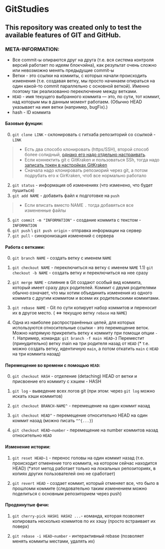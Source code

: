 # GitStudies
This repository was created only to test the available features of GIT and GitHub.
--------  
### META-INFORMATION:  

* Все commit-ы опираются друг на друга (т.е. вся система контроля версий работает по идеям блокчэйна), как результат очень сложно или невозможно менять предыдущие commit-ы  
* Ветки - это ссылки на комииты, с которых начали происходить изменения (т.е. создавая ветку, мы просто начинаем опираться на один какой-то commit параллельно с основной веткой). Именно поэтому так реализованно переключение между ветками.  
* `HEAD` - имя текущего выбранного коммита  — это, по сути, тот коммит, над которым мы в данным момент работаем. (Обычно HEAD указывает на имя ветки (например, bugFix).)  
* hash - ID коммита  


#### Базовые фунции: 
0) `git clone LINK` - склонировать с гитхаба репозиторий со ссылкой - `LINK`  
> * Есть два способо клонировать (https/SSH), второй способ более солидный, [однако его надо отдельно настраивать](https://htmlacademy.ru/blog/articles/git-console).  
> * Если коннектить git с GitKraken и пользоваться SSh, тогда надо [записать токен в настройках GitKraken](https://help.gitkraken.com/gitkraken-client/authentication/#im-having-an-ssh-issue)
> * Сначала надо клонировать репозиорий через git, а потом подрубать его к GirKraken, чтоб все нормально работало
2) `git status` - информация об изменениях (что изменено, что будет пушиться)
3) `git add NAME` - добавить файл к подготовке на `push` 
> * Если вписать вместо NAME `.` тогда добавяться все измененные файлы
5) `git commit -m "INFORMATION"` - создание коммита с текстом - `INFORMATION`
6) `git push` \ `git push origin` - отправка информации на сервер
7) `git pull` - синхронизация изменений с сервера


#### Работа с ветками: 
0) `git branch NAME` - создать ветку с именем `NAME`
1) `git checkout NAME` - переключиться на ветку с именем `NAME`
1.1) `git checkout -b NAME` - создать ветку и переключиться на нее сразу

2) `git merge NAME` - слияние в Git создают особый вид коммита, который имеет сразу двух родителей. Коммит с двумя родителями обычно означает, что мы хотим объединить изменения из одного коммита с другим коммитом и всеми их родительскими коммитами.

3) `git rebase NAME` - Git по сути копирует набор коммитов и переносит их в другое место. ( <=> текущую ветку `rebase` на `NAME`)

4) Одна из наиболее распространённых целей, для которых используются относительные ссылки - это перемещение веток. Можно напрямую прикрепить ветку к коммиту при помощи опции `-f`. Например, команда:
                    `git branch -f main HEAD~3`
Переместит (принудительно) ветку main на три родителя назад от `HEAD`
(* т.е. можно создать ветку, идентичную `main`, а потом откатить `main` с `HEAD` на три коммита назад)


#### Перемещение во времени с помощью `HEAD`:
0) `git checkout HASH` - отделение (detaching) HEAD от ветки и присвоение его коммиту с хэшем - HASH

1) `git log` - выведение всех логов git (при этом: через `git log` можно искать хэши коммитов)

2) `git checkout BRANCH-NAME^` - перемещение на один коммит назад

3) `git checkout HEAD^` - перемещение относительно HEAD на один коммит назад (можно писать `^^{...}`)

4) `git checkout HEAD~number` - перемещение на number коммитов назад относительно `HEAD`


#### Изменение истории:
1) `git reset HEAD~1` - перенос головы на один коммит назад (т.е. происходит отменение того коммита, на котором сейчас находится HEAD)
(*этот метод работает только на локальных репозиториях, в копиях других пользователей оно не сработает)

2) `git revert HEAD` - создает коммит, который отменяет все, что было в прошломм коммите (следовательно таким изменением можно поделиться с основным репозиторием через push)


#### Продвинутые фичи:

1) `git cherry-pick HASH1 HASH2 ...`- команда, которая позволяет копировать несколько коммитов по их хэшу (просто встраивает их поверх)

2) `git rebase -i HEAD~number` - интерактивный rebase (позволяет менять коммиты местами, удалять их)

